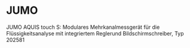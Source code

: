 # JUMO

JUMO AQUIS touch S: Modulares Mehrkanalmessgerät für die Flüssigkeitsanalyse mit integriertem Reglerund Bildschirmschreiber, Typ 202581

